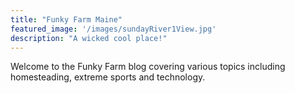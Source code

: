 ```yaml
---
title: "Funky Farm Maine"
featured_image: '/images/sundayRiver1View.jpg'
description: "A wicked cool place!"
---
```

Welcome to the Funky Farm blog covering various topics including homesteading, extreme sports and technology.  